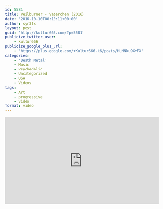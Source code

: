```yaml
---
id: 5581
title: Veilburner - Vaterchen (2016)
date: '2016-10-10T00:10:11+00:00'
author: syr3fx
layout: post
guid: 'http://kultur666.com/?p=5581'
publicize_twitter_user:
    - kultur666
publicize_google_plus_url:
    - 'https://plus.google.com/+Kultur666-k6/posts/HLMNku9XyFX'
categories:
    - 'Death Metal'
    - Music
    - Psychedelic
    - Uncategorized
    - USA
    - Videos
tags:
    - Art
    - progressive
    - video
format: video
---
```


<iframe allow="accelerometer; autoplay; clipboard-write; encrypted-media; gyroscope; picture-in-picture; web-share" allowfullscreen="" frameborder="0" height="281" loading="lazy" src="https://www.youtube.com/embed/3tR8SNN4SIQ?feature=oembed" title="Veilburner-Vaterchen" width="500"></iframe>